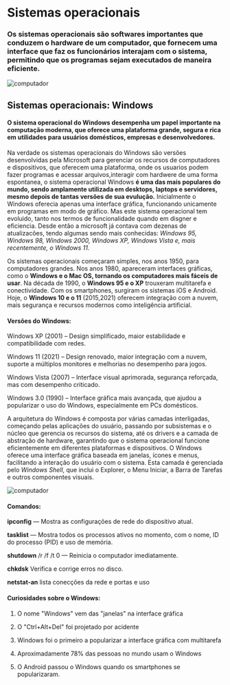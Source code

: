 # Sistemas operacionais
### Os sistemas operacionais são softwares importantes que conduzem o hardware de um computador, que fornecem uma interface que faz os funcionários interajam com o sistema, permitindo que os programas sejam executados de maneira eficiente.

![computador](https://infopedagogica.com.br/wp-content/uploads/2022/03/Guia-completo-sobre-Tecnologia-da-Informacao_infopedagogica.jpg)

## Sistemas operacionais: Windows 
#### O sistema operacional do Windows desempenha um papel importante na computação moderna, que oferece uma plataforma grande, segura e rica em utilidades para usuários domésticos, empresas e desenvolvedores.

Na verdade os sistemas operacionais do Windows são versões desenvolvidas pela Microsoft para gerenciar os recursos de computadores e dispositivos, que oferecem uma plataforma, onde os usuarios podem fazer programas e acessar arquivos,interagir com hardwere de uma forma espontanea, o sistema operacional Windows **é uma das mais populares do mundo, sendo amplamente utilizada em desktops, laptops e servidores, mesmo depois de tantas versões de sua evulução.** 
Inicialmente o Windows oferecia apenas uma interface gráfica, funcionando unicamente em programas em modo de gráfico. Mas este sistema operacional tem evoluido, tanto nos termos de funcionalidade quando em disgner e eficiencia. Desde então a microsoft já contava com dezenas de atualizacões, tendo algumas sendo mais conhecidas:  *Windows 95, Windows 98, Windows 2000, Windows XP, Windows Vista e, mais recentemente, o Windows 11.*

Os sistemas operacionais começaram simples, nos anos 1950, para computadores grandes. Nos anos 1980, apareceram interfaces gráficas, como o **Windows e o Mac OS, tornando os computadores mais fáceis de usar**. Na década de 1990, o **Windows 95 e o XP** trouxeram multitarefa e conectividade. Com os smartphones, surgiram os sistemas iOS e Android. Hoje, o **Windows 10 e o 11** (2015,2021) oferecem integração com a nuvem, mais segurança e recursos modernos como inteligência artificial.

#### Versões do Windows:

Windows XP (2001) – Design simplificado, maior estabilidade e compatibilidade com redes.

Windows 11 (2021) – Design renovado, maior integração com a nuvem, suporte a múltiplos monitores e melhorias no desempenho para jogos.

Windows Vista (2007) – Interface visual aprimorada, segurança reforçada, mas com desempenho criticado.

Windows 3.0 (1990) – Interface gráfica mais avançada, que ajudou a popularizar o uso do Windows, especialmente em PCs domésticos.



A arquitetura do Windows é composta por várias camadas interligadas, começando pelas aplicações do usuário, passando por subsistemas e o núcleo que gerencia os recursos do sistema, até os drivers e a camada de abstração de hardware, garantindo que o sistema operacional funcione eficientemente em diferentes plataformas e dispositivos.
O Windows oferece uma interface gráfica baseada em janelas, ícones e menus, facilitando a interação do usuário com o sistema. Esta camada é gerenciada pelo *Windows Shell*, que inclui o Explorer, o Menu Iniciar, a Barra de Tarefas e outros componentes visuais.

![computador](https://doity.com.br/blog/app/uploads/2022/05/Quer-fazer-um-curso-de-organizacao-de-eventos-Conheca-os-melhores-930x534.png)

#### Comandos:

__ipconfig__ — Mostra as configurações de rede do dispositivo atual.

__tasklist__ — Mostra todos os processos ativos no momento, com o nome, ID do processo (PID) e uso de memória.

__shutdown__ /r /f /t 0 — Reinicia o computador imediatamente.

__chkdsk__ Verifica e corrige erros no disco.

__netstat-an__ lista conecções da rede e portas e uso

#### Curiosidades sobre o Windows:

1. O nome "Windows" vem das "janelas" na interface gráfica

2. O "Ctrl+Alt+Del" foi projetado por acidente

3. Windows foi o primeiro a popularizar a interface gráfica com multitarefa

4. Aproximadamente 78% das pessoas no mundo usam o Windows

5. O Android passou o Windows quando os smartphones se popularizaram.
